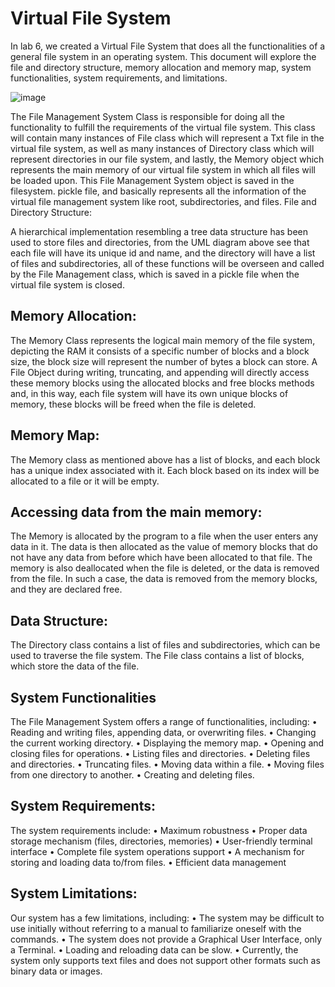 # Virtual File System
In lab 6, we created a Virtual File System that does all the functionalities of a general file system in an operating system. This document will explore the file and directory structure, memory allocation and memory map, system functionalities, system requirements, and limitations.


![image](https://github.com/itsAdee/VirtualTextFileMemorySystem/assets/104891437/a64c1f7a-6fa5-42c6-b6e0-df2d7149d68d)


The File Management System Class is responsible for doing all the functionality to fulfill the requirements of the virtual file system. This class will contain many instances of File class which will represent a Txt file in the virtual file system, as well as many instances of Directory class which will represent directories in our file system, and lastly, the Memory object which represents the main memory of our virtual file system in which all files will be loaded upon.
This File Management System object is saved in the filesystem. pickle file, and basically represents all the information of the virtual file management system like root, subdirectories, and files.
File and Directory Structure:
 
A hierarchical implementation resembling a tree data structure has been used to store files and directories, from the UML diagram above see that each file will have its unique id and name, and the directory will have a list of files and subdirectories, all of these functions will be overseen and called by the File Management class, which is saved in a pickle file when the virtual file system is closed. 
## Memory Allocation:
The Memory Class represents the logical main memory of the file system, depicting the RAM it consists of a specific number of blocks and a block size, the block size will represent the number of bytes a block can store. A File Object during writing, truncating, and appending will directly access these memory blocks using the allocated blocks and free blocks methods and, in this way, each file system will have its own unique blocks of memory, these blocks will be freed when the file is deleted.
## Memory Map:
The Memory class as mentioned above has a list of blocks, and each block has a unique index associated with it. Each block based on its index will be allocated to a file or it will be empty.
## Accessing data from the main memory:
The Memory is allocated by the program to a file when the user enters any data in it. The data is then allocated as the value of memory blocks that do not have any data from before which have been allocated to that file. The memory is also deallocated when the file is deleted, or the data is removed from the file. In such a case, the data is removed from the memory blocks, and they are declared free.
## Data Structure:
The Directory class contains a list of files and subdirectories, which can be used to traverse the file system. The File class contains a list of blocks, which store the data of the file.
## System Functionalities
The File Management System offers a range of functionalities, including:
•	Reading and writing files, appending data, or overwriting files.
•	Changing the current working directory.
•	Displaying the memory map.
•	Opening and closing files for operations.
•	Listing files and directories.
•	Deleting files and directories.
•	Truncating files.
•	Moving data within a file.
•	Moving files from one directory to another.
•	Creating and deleting files.

## System Requirements:
The system requirements include:
•	Maximum robustness
•	Proper data storage mechanism (files, directories, memories)
•	User-friendly terminal interface
•	Complete file system operations support
•	A mechanism for storing and loading data to/from files.
•	Efficient data management
## System Limitations:
Our system has a few limitations, including:
•	The system may be difficult to use initially without referring to a manual to familiarize oneself with the commands.
•	The system does not provide a Graphical User Interface, only a Terminal.
•	Loading and reloading data can be slow.
•	Currently, the system only supports text files and does not support other formats such as binary data or images.

